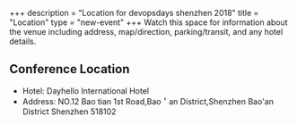 +++
description = "Location for devopsdays shenzhen 2018"
title = "Location"
type = "new-event"
+++
Watch this space for information about the venue including address, map/direction, parking/transit, and any hotel details.

<h2>Conference Location</h2>

* Hotel: Dayhello International Hotel
* Address:  NO.12 Bao tian 1st Road,Bao＇an District,Shenzhen Bao'an District Shenzhen 518102

<!-- Uncomment this only if you have set the coordinates for your location in the config yaml. Get Latitude and Longitude of a Point: http://itouchmap.com/latlong.html -->
<!-- {{< event_map >}} -->